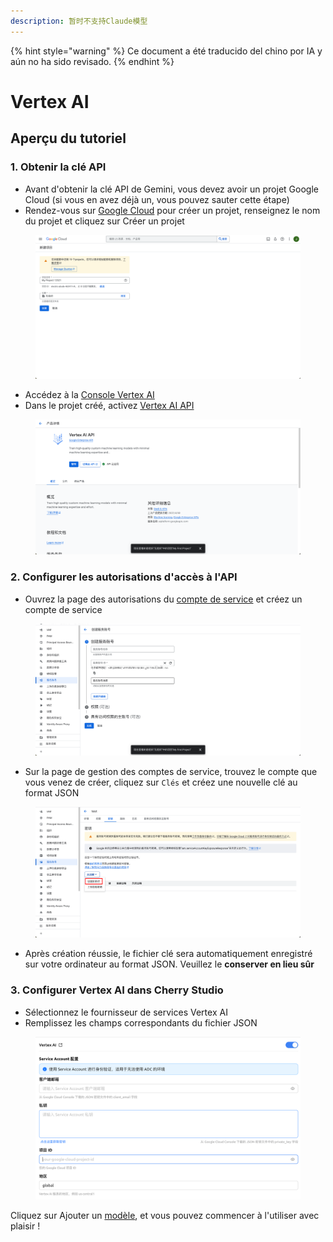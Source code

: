 ```yaml
---
description: 暂时不支持Claude模型
---
```


{% hint style="warning" %}
Ce document a été traducido del chino por IA y aún no ha sido revisado.
{% endhint %}

# Vertex AI

## Aperçu du tutoriel

### 1. Obtenir la clé API

* Avant d'obtenir la clé API de Gemini, vous devez avoir un projet Google Cloud (si vous en avez déjà un, vous pouvez sauter cette étape)
* Rendez-vous sur [Google Cloud](https://console.cloud.google.com/projectcreate) pour créer un projet, renseignez le nom du projet et cliquez sur Créer un projet

<figure><img src="../../.gitbook/assets/image (1).png" alt=""><figcaption></figcaption></figure>

* Accédez à la [Console Vertex AI](https://console.cloud.google.com/vertex-ai)
* Dans le projet créé, activez [Vertex AI API](https://console.cloud.google.com/apis/library/aiplatform.googleapis.com?inv=1\&invt=Ab0iBA)

<figure><img src="../../.gitbook/assets/image (78).png" alt=""><figcaption></figcaption></figure>

### 2. Configurer les autorisations d'accès à l'API

* Ouvrez la page des autorisations du [compte de service](https://console.cloud.google.com/iam-admin/serviceaccounts) et créez un compte de service

<figure><img src="../../.gitbook/assets/image (79).png" alt=""><figcaption></figcaption></figure>

* Sur la page de gestion des comptes de service, trouvez le compte que vous venez de créer, cliquez sur `Clés` et créez une nouvelle clé au format JSON

<figure><img src="../../.gitbook/assets/image (80).png" alt=""><figcaption></figcaption></figure>

* Après création réussie, le fichier clé sera automatiquement enregistré sur votre ordinateur au format JSON. Veuillez le **conserver en lieu sûr**

### 3. Configurer Vertex AI dans Cherry Studio

* Sélectionnez le fournisseur de services Vertex AI
* Remplissez les champs correspondants du fichier JSON

<figure><img src="../../.gitbook/assets/image (81).png" alt=""><figcaption></figcaption></figure>

Cliquez sur Ajouter un [modèle](https://console.cloud.google.com/vertex-ai/model-garden), et vous pouvez commencer à l'utiliser avec plaisir !